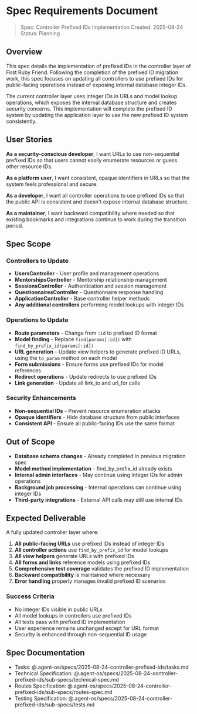 # Spec Requirements Document

> Spec: Controller Prefixed IDs Implementation
> Created: 2025-08-24
> Status: Planning

## Overview

This spec details the implementation of prefixed IDs in the controller layer of First Ruby Friend. Following the completion of the prefixed ID migration work, this spec focuses on updating all controllers to use prefixed IDs for public-facing operations instead of exposing internal database integer IDs.

The current controller layer uses integer IDs in URLs and model lookup operations, which exposes the internal database structure and creates security concerns. This implementation will complete the prefixed ID system by updating the application layer to use the new prefixed ID system consistently.

## User Stories

**As a security-conscious developer**, I want URLs to use non-sequential prefixed IDs so that users cannot easily enumerate resources or guess other resource IDs.

**As a platform user**, I want consistent, opaque identifiers in URLs so that the system feels professional and secure.

**As a developer**, I want all controller operations to use prefixed IDs so that the public API is consistent and doesn't expose internal database structure.

**As a maintainer**, I want backward compatibility where needed so that existing bookmarks and integrations continue to work during the transition period.

## Spec Scope

### Controllers to Update
- **UsersController** - User profile and management operations
- **MentorshipsController** - Mentorship relationship management
- **SessionsController** - Authentication and session management
- **QuestionnairesController** - Questionnaire response handling
- **ApplicationController** - Base controller helper methods
- **Any additional controllers** performing model lookups with integer IDs

### Operations to Update
- **Route parameters** - Change from `:id` to prefixed ID format
- **Model finding** - Replace `find(params[:id])` with `find_by_prefix_id(params[:id])`
- **URL generation** - Update view helpers to generate prefixed ID URLs, using the `to_param` method on each model
- **Form submissions** - Ensure forms use prefixed IDs for model references
- **Redirect operations** - Update redirects to use prefixed IDs
- **Link generation** - Update all link_to and url_for calls

### Security Enhancements
- **Non-sequential IDs** - Prevent resource enumeration attacks
- **Opaque identifiers** - Hide database structure from public interfaces
- **Consistent API** - Ensure all public-facing IDs use the same format

## Out of Scope

- **Database schema changes** - Already completed in previous migration spec
- **Model method implementation** - find_by_prefix_id already exists
- **Internal admin interfaces** - May continue using integer IDs for admin operations
- **Background job processing** - Internal operations can continue using integer IDs
- **Third-party integrations** - External API calls may still use internal IDs

## Expected Deliverable

A fully updated controller layer where:

1. **All public-facing URLs** use prefixed IDs instead of integer IDs
2. **All controller actions** use `find_by_prefix_id` for model lookups
3. **All view helpers** generate URLs with prefixed IDs
4. **All forms and links** reference models using prefixed IDs
5. **Comprehensive test coverage** validates the prefixed ID implementation
6. **Backward compatibility** is maintained where necessary
7. **Error handling** properly manages invalid prefixed ID scenarios

### Success Criteria
- No integer IDs visible in public URLs
- All model lookups in controllers use prefixed IDs
- All tests pass with prefixed ID implementation
- User experience remains unchanged except for URL format
- Security is enhanced through non-sequential ID usage

## Spec Documentation

- Tasks: @.agent-os/specs/2025-08-24-controller-prefixed-ids/tasks.md
- Technical Specification: @.agent-os/specs/2025-08-24-controller-prefixed-ids/sub-specs/technical-spec.md
- Routes Specification: @.agent-os/specs/2025-08-24-controller-prefixed-ids/sub-specs/routes-spec.md
- Testing Specification: @.agent-os/specs/2025-08-24-controller-prefixed-ids/sub-specs/tests.md